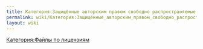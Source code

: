 ```yaml
---
title: Категория:Защищённые авторским правом свободно распространяемые файлы
permalink: wiki/Категория:Защищённые_авторским_правом_свободно_распространяемые_файлы/
layout: wiki
---
```


[Категория:Файлы по лицензиям](Категория:Файлы_по_лицензиям "wikilink")
